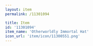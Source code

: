 ```yaml
---
layout: item
permalink: /11301094

title: Item
id: '11301094'
item_name: 'Otherworldly Immortal Hat'
icon_url: 'item/icon/11300551.png'
---
```

